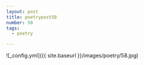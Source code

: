 ```yaml
---
layout: post
title: poetrypost58
number: 58
tags:
  - poetry

---
```




![_config.yml]({{ site.baseurl }}/images/poetry/58.jpg)

